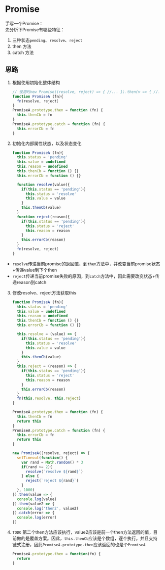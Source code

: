 # Promise

手写一个Promise：  
先分析下Promise有哪些特征：
1. 三种状态`pending`、`resolve`、`reject`
2. then 方法
3. catch 方法

## 思路

1. 根据使用初始化整体结构

    ```js
    // 使用时new Promise((resolve, reject) => { //... }).then(v => { //... }).catch(err => { //... })
    function PromiseA (fn){
      fn(resolve, reject)
    }
    PromiseA.prototype.then = function (fn) {
      this.thenCb = fn
    }
    PromiseA.prototype.catch = function (fn) {
      this.errorCb = fn
    }
    ```

2. 初始化内部属性状态，以及状态变化

    ```js
    function PromiseA (fn){
      this.status = 'pending'
      this.value = undefined
      this.reason = undefined
      this.thenCb = function () {}
      this.errorCb = function () {}

      function resolve(value){
        if(this.status == 'pending'){
          this.status = 'resolve'
          this.value = value
        }
        this.thenCb(value)
      }
      function reject(reason){
        if(this.status == 'pending'){
          this.status = 'reject'
          this.reason = reason
        }
        this.errorCb(reason)
      }
      fn(resolve, reject)
    }
    ```

  - `resolve`传递当前promise的返回值，到`then`方法中，并改变当前promise状态+传递value到下个then
  - `reject`传递当前promise失败的原因，到`catch`方法中，因此需要改变状态+传递reason到catch
  

3. 修改resolve、reject方法获取this

    ```js
    function PromiseA (fn){
      this.status = 'pending'
      this.value = undefined
      this.reason = undefined
      this.thenCb = function () {}
      this.errorCb = function () {}

      this.resolve = (value) => {
        if(this.status == 'pending'){
          this.status = 'resolve'
          this.value = value
        }
        this.thenCb(value)
      }
      this.reject = (reason) => {
        if(this.status == 'pending'){
          this.status = 'reject'
          this.reason = reason
        }
        this.errorCb(reason)
      }
      fn(this.resolve, this.reject)
    }

    PromiseA.prototype.then = function (fn) {
      this.thenCb = fn
      return this
    }
    PromiseA.prototype.catch = function (fn) {
      this.errorCb = fn
      return this
    }

    new PromiseA((resolve, reject) => {
      setTimeout(function() {
        var rand = Math.random() * 3
        if(rand >= 2){
          resolve(`resolve ${rand}`)
        } else {
          reject(`reject ${rand}`)
        }
      }, 1000)
    }).then(value => {
      console.log(value)
    }).then(value2 => {
      console.log('then2', value2)
    }).catch(error => {
      console.log(error)
    })
    ```

4. `TODO` 第二个then方法应该执行，value2应该是前一个then方法返回的值，目前做的是覆盖方案。因此，`this.thenCb`应该是个数组，逐个执行，并且支持链式注册，因此`PromiseA.prototype.then`应该返回的也是个`PromiseA`

    ```js
    PromiseA.prototype.then = function(fn) {
      return 
    }
    ```
